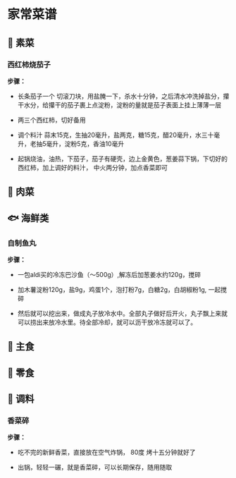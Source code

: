 # 家常菜谱

## 🥦 素菜

### 西红柿烧茄子

**步骤：**  

- 长条茄子一个 切滚刀块，用盐腌一下，杀水十分钟，之后清水冲洗掉盐分，攥干水分，给攥干的茄子裹上点淀粉，淀粉的量就是茄子表面上挂上薄薄一层

- 两三个西红柿，切好备用

- 调个料汁 蒜末15克，生抽20毫升，盐两克，糖15克，醋20毫升，水三十毫升，老抽5毫升，淀粉5克，香油10毫升

- 起锅烧油，油热，下茄子，茄子有硬壳，边上金黄色，葱姜蒜下锅，下切好的西红柿，加上调好的料汁， 中火两分钟，加点香菜即可

## 🍖 肉菜


## 🐟 海鲜类

### 自制鱼丸

**步骤：**  

- 一包aldi买的冷冻巴沙鱼（～500g）,解冻后加葱姜水约120g，搅碎

- 加木薯淀粉120g，盐9g，鸡蛋1个，泡打粉7g，白糖2g，白胡椒粉1g, 一起搅碎  

- 然后就可以挖出来，做成丸子放冷水中。全部丸子做好后开火，丸子飘上来就可以捞出来放冷水里。待全部冷却，就可以沥干放冷冻就可以了。


## 🍚 主食

## 🍬 零食

## 🧂 调料

### 香菜碎

**步骤：**  

- 吃不完的新鲜香菜，直接放在空气炸锅， 80度 烤十五分钟就好了

- 出锅，轻轻一碾，就是香菜碎，可以长期保存，随用随取


